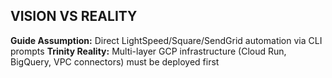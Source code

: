 ## VISION VS REALITY

**Guide Assumption:** Direct LightSpeed/Square/SendGrid automation via CLI prompts
**Trinity Reality:** Multi-layer GCP infrastructure (Cloud Run, BigQuery, VPC connectors) must be deployed first
